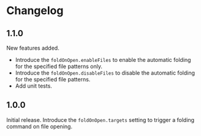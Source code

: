 # Changelog

## 1.1.0

New features added.

* Introduce the `foldOnOpen.enableFiles` to enable the automatic folding for the specified file patterns only.
* Introduce the `foldOnOpen.disableFiles` to disable the automatic folding for the specified file patterns.
* Add unit tests.

## 1.0.0

Initial release. Introduce the `foldOnOpen.targets` setting to trigger a folding command on file opening.
